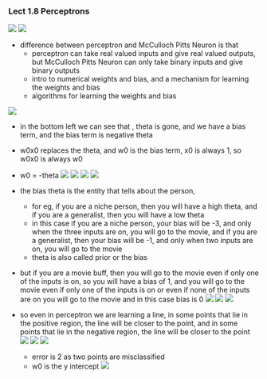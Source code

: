 ### Lect 1.8 Perceptrons
![](2023-09-23-23-00-38.png)
![](2023-09-23-23-02-54.png)
- difference between perceptron and McCulloch Pitts Neuron is that
    -  perceptron can take real valued inputs and give real valued outputs, but McCulloch Pitts Neuron can only take binary inputs and give binary outputs
    - intro to numerical weights and bias, and a mechanism  for learning the weights and bias
    - algorithms for learning the weights and bias

![](2023-09-24-09-39-26.png)
- in the bottom left we can see that , theta is gone, and we have a bias term, and the bias term is negative theta
- w0x0 replaces the theta, and w0 is the bias term, x0 is always 1, so w0x0 is always w0
- w0 = -theta
![](2023-09-24-09-41-29.png)
![](2023-09-24-09-59-04.png)
![](2023-09-24-10-01-36.png)
![](2023-09-24-10-03-21.png)
- the bias theta is the entity that tells about the person, 
    - for eg, if you are a niche person, then you will have a high theta, and if you are a generalist, then you will have a low theta
    - in this case if you are a niche person, your bias will be -3, and only when the three inputs are on, you will go to the movie, and if you are a generalist, then your bias will be -1, and only when two inputs are on, you will go to the movie   
    - theta is also called prior or the bias    
- but if you are a movie buff, then you will go to the movie even if only one of the inputs is on, so you will have a bias of 1, and you will go to the movie even if only one of the inputs is on or even if none of the inputs are on you will go to the movie and in this case bias is 0
![](2023-09-24-10-07-32.png)
![](2023-09-24-10-08-08.png)
![](2023-09-24-10-08-27.png)

- so even in perceptron we are learning a line, in some points that lie in the positive  region, the line will be closer to the point, and in some points that lie in the negative region, the line will be closer to the point
![](2023-09-24-10-11-40.png)
![](2023-09-24-10-13-31.png)
![](2023-09-24-10-15-48.png)
    - error is 2 as two points are misclassified
    - w0 is the y intercept
    ![](2023-09-24-10-18-04.png)